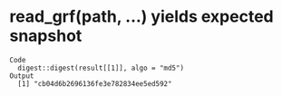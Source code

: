 # read_grf(path, ...) yields expected snapshot

    Code
      digest::digest(result[[1]], algo = "md5")
    Output
      [1] "cb04d6b2696136fe3e782834ee5ed592"

